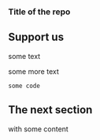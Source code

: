 ### Title of the repo

## Support us

some text

some more text

```
some code
```

## The next section

with some content
